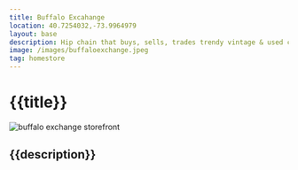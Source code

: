 ```yaml
--- 
title: Buffalo Excahange
location: 40.7254032,-73.9964979
layout: base
description: Hip chain that buys, sells, trades trendy vintage & used clothing & accessories for men & women.
image: /images/buffaloexchange.jpeg
tag: homestore
---
```




# {{title}}

<img src="{{image}}" alt="buffalo exchange storefront">

## {{description}}